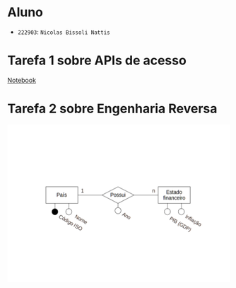 # Aluno

* `222903`: `Nicolas Bissoli Nattis`

# Tarefa 1 sobre APIs de acesso

[Notebook](notebook/lab01-api.ipynb)

# Tarefa 2 sobre Engenharia Reversa

![imagem](images/diagrama.png)
